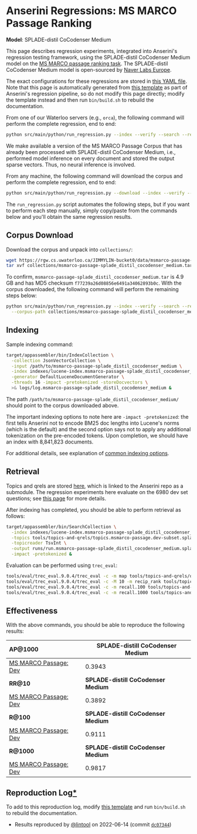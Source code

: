 # Anserini Regressions: MS MARCO Passage Ranking

**Model**: SPLADE-distil CoCodenser Medium

This page describes regression experiments, integrated into Anserini's regression testing framework, using the SPLADE-distil CoCodenser Medium model on the [MS MARCO passage ranking task](https://github.com/microsoft/MSMARCO-Passage-Ranking).
The SPLADE-distil CoCodenser Medium model is open-sourced by [Naver Labs Europe](https://europe.naverlabs.com/research/machine-learning-and-optimization/splade-models).

The exact configurations for these regressions are stored in [this YAML file](../../src/main/resources/regression/msmarco-passage-splade-distil-cocodenser-medium.yaml).
Note that this page is automatically generated from [this template](../../src/main/resources/docgen/templates/msmarco-passage-splade-distil-cocodenser-medium.template) as part of Anserini's regression pipeline, so do not modify this page directly; modify the template instead and then run `bin/build.sh` to rebuild the documentation.

From one of our Waterloo servers (e.g., `orca`), the following command will perform the complete regression, end to end:

```bash
python src/main/python/run_regression.py --index --verify --search --regression msmarco-passage-splade-distil-cocodenser-medium
```

We make available a version of the MS MARCO Passage Corpus that has already been processed with SPLADE-distil CoCodenser Medium, i.e., performed model inference on every document and stored the output sparse vectors.
Thus, no neural inference is involved.

From any machine, the following command will download the corpus and perform the complete regression, end to end:

```bash
python src/main/python/run_regression.py --download --index --verify --search --regression msmarco-passage-splade-distil-cocodenser-medium
```

The `run_regression.py` script automates the following steps, but if you want to perform each step manually, simply copy/paste from the commands below and you'll obtain the same regression results.

## Corpus Download

Download the corpus and unpack into `collections/`:

```bash
wget https://rgw.cs.uwaterloo.ca/JIMMYLIN-bucket0/data/msmarco-passage-splade_distil_cocodenser_medium.tar -P collections/
tar xvf collections/msmarco-passage-splade_distil_cocodenser_medium.tar -C collections/
```

To confirm, `msmarco-passage-splade_distil_cocodenser_medium.tar` is 4.9 GB and has MD5 checksum `f77239a26d08856e6491a34062893b0c`.
With the corpus downloaded, the following command will perform the remaining steps below:

```bash
python src/main/python/run_regression.py --index --verify --search --regression msmarco-passage-splade-distil-cocodenser-medium \
  --corpus-path collections/msmarco-passage-splade_distil_cocodenser_medium
```

## Indexing

Sample indexing command:

```bash
target/appassembler/bin/IndexCollection \
  -collection JsonVectorCollection \
  -input /path/to/msmarco-passage-splade_distil_cocodenser_medium \
  -index indexes/lucene-index.msmarco-passage-splade_distil_cocodenser_medium/ \
  -generator DefaultLuceneDocumentGenerator \
  -threads 16 -impact -pretokenized -storeDocvectors \
  >& logs/log.msmarco-passage-splade_distil_cocodenser_medium &
```

The path `/path/to/msmarco-passage-splade_distil_cocodenser_medium/` should point to the corpus downloaded above.

The important indexing options to note here are `-impact -pretokenized`: the first tells Anserini not to encode BM25 doc lengths into Lucene's norms (which is the default) and the second option says not to apply any additional tokenization on the pre-encoded tokens.
Upon completion, we should have an index with 8,841,823 documents.

For additional details, see explanation of [common indexing options](../../docs/common-indexing-options.md).

## Retrieval

Topics and qrels are stored [here](https://github.com/castorini/anserini-tools/tree/master/topics-and-qrels), which is linked to the Anserini repo as a submodule.
The regression experiments here evaluate on the 6980 dev set questions; see [this page](experiments-msmarco-passage.md) for more details.

After indexing has completed, you should be able to perform retrieval as follows:

```bash
target/appassembler/bin/SearchCollection \
  -index indexes/lucene-index.msmarco-passage-splade_distil_cocodenser_medium/ \
  -topics tools/topics-and-qrels/topics.msmarco-passage.dev-subset.splade_distil_cocodenser_medium.tsv.gz \
  -topicreader TsvInt \
  -output runs/run.msmarco-passage-splade_distil_cocodenser_medium.splade_distil_cocodenser_medium.topics.msmarco-passage.dev-subset.splade_distil_cocodenser_medium.txt \
  -impact -pretokenized &
```

Evaluation can be performed using `trec_eval`:

```bash
tools/eval/trec_eval.9.0.4/trec_eval -c -m map tools/topics-and-qrels/qrels.msmarco-passage.dev-subset.txt runs/run.msmarco-passage-splade_distil_cocodenser_medium.splade_distil_cocodenser_medium.topics.msmarco-passage.dev-subset.splade_distil_cocodenser_medium.txt
tools/eval/trec_eval.9.0.4/trec_eval -c -M 10 -m recip_rank tools/topics-and-qrels/qrels.msmarco-passage.dev-subset.txt runs/run.msmarco-passage-splade_distil_cocodenser_medium.splade_distil_cocodenser_medium.topics.msmarco-passage.dev-subset.splade_distil_cocodenser_medium.txt
tools/eval/trec_eval.9.0.4/trec_eval -c -m recall.100 tools/topics-and-qrels/qrels.msmarco-passage.dev-subset.txt runs/run.msmarco-passage-splade_distil_cocodenser_medium.splade_distil_cocodenser_medium.topics.msmarco-passage.dev-subset.splade_distil_cocodenser_medium.txt
tools/eval/trec_eval.9.0.4/trec_eval -c -m recall.1000 tools/topics-and-qrels/qrels.msmarco-passage.dev-subset.txt runs/run.msmarco-passage-splade_distil_cocodenser_medium.splade_distil_cocodenser_medium.topics.msmarco-passage.dev-subset.splade_distil_cocodenser_medium.txt
```

## Effectiveness

With the above commands, you should be able to reproduce the following results:

| **AP@1000**                                                                                                  | **SPLADE-distill CoCodenser Medium**|
|:-------------------------------------------------------------------------------------------------------------|-----------|
| [MS MARCO Passage: Dev](https://github.com/microsoft/MSMARCO-Passage-Ranking)                                | 0.3943    |
| **RR@10**                                                                                                    | **SPLADE-distill CoCodenser Medium**|
| [MS MARCO Passage: Dev](https://github.com/microsoft/MSMARCO-Passage-Ranking)                                | 0.3892    |
| **R@100**                                                                                                    | **SPLADE-distill CoCodenser Medium**|
| [MS MARCO Passage: Dev](https://github.com/microsoft/MSMARCO-Passage-Ranking)                                | 0.9111    |
| **R@1000**                                                                                                   | **SPLADE-distill CoCodenser Medium**|
| [MS MARCO Passage: Dev](https://github.com/microsoft/MSMARCO-Passage-Ranking)                                | 0.9817    |

## Reproduction Log[*](../../docs/reproducibility.md)

To add to this reproduction log, modify [this template](../../src/main/resources/docgen/templates/msmarco-passage-splade-distil-cocodenser-medium.template) and run `bin/build.sh` to rebuild the documentation.

+ Results reproduced by [@lintool](https://github.com/lintool) on 2022-06-14 (commit [`dc07344`](https://github.com/castorini/anserini/commit/dc073447c8a0c07b53d979c49bf1e2e018200508))
